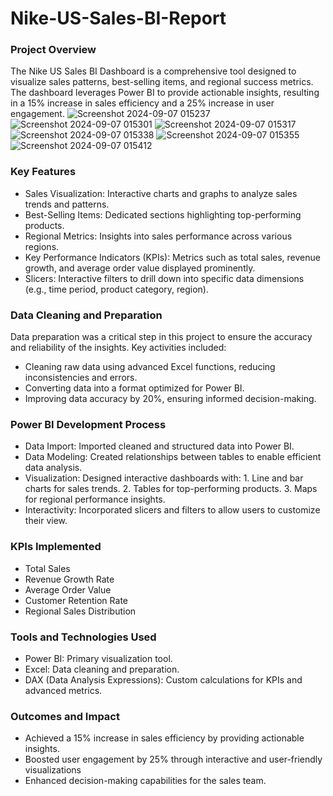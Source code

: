 # Nike-US-Sales-BI-Report

### Project Overview
The Nike US Sales BI Dashboard is a comprehensive tool designed to visualize sales patterns, best-selling items, and regional success metrics. The dashboard leverages Power BI to provide actionable insights, resulting in a 15% increase in sales efficiency and a 25% increase in user engagement.
![Screenshot 2024-09-07 015237](https://github.com/user-attachments/assets/818e5063-36cc-4201-b9ff-435e436d2806)
![Screenshot 2024-09-07 015301](https://github.com/user-attachments/assets/af5fd1b8-d8a2-4047-b8f6-6e05c2fa1532)
![Screenshot 2024-09-07 015317](https://github.com/user-attachments/assets/e74cd74f-b72b-4d5d-a474-7b3384f78570)
![Screenshot 2024-09-07 015338](https://github.com/user-attachments/assets/6cd102eb-c8b3-4363-9000-6b2a63299ca9)
![Screenshot 2024-09-07 015355](https://github.com/user-attachments/assets/68334fb3-c1cf-4536-9953-3ca858d82160)
![Screenshot 2024-09-07 015412](https://github.com/user-attachments/assets/d4e43c87-a0c2-4ce8-8b4b-043d832af9c3)


### Key Features
- Sales Visualization: Interactive charts and graphs to analyze sales trends and patterns.
- Best-Selling Items: Dedicated sections highlighting top-performing products.
- Regional Metrics: Insights into sales performance across various regions.
- Key Performance Indicators (KPIs): Metrics such as total sales, revenue growth, and average order value displayed prominently.
- Slicers: Interactive filters to drill down into specific data dimensions (e.g., time period, product category, region).

### Data Cleaning and Preparation
Data preparation was a critical step in this project to ensure the accuracy and reliability of the insights. Key activities included:

- Cleaning raw data using advanced Excel functions, reducing inconsistencies and errors.
- Converting data into a format optimized for Power BI.
- Improving data accuracy by 20%, ensuring informed decision-making.

### Power BI Development Process

- Data Import: Imported cleaned and structured data into Power BI.
- Data Modeling: Created relationships between tables to enable efficient data analysis.
- Visualization: Designed interactive dashboards with:
                                                     1. Line and bar charts for sales trends.
                                                     2. Tables for top-performing products.
                                                     3. Maps for regional performance insights.
- Interactivity: Incorporated slicers and filters to allow users to customize their view.

### KPIs Implemented
- Total Sales
- Revenue Growth Rate
- Average Order Value
- Customer Retention Rate
- Regional Sales Distribution

### Tools and Technologies Used
- Power BI: Primary visualization tool.
- Excel: Data cleaning and preparation.
- DAX (Data Analysis Expressions): Custom calculations for KPIs and advanced metrics.

### Outcomes and Impact
- Achieved a 15% increase in sales efficiency by providing actionable insights.
- Boosted user engagement by 25% through interactive and user-friendly visualizations
- Enhanced decision-making capabilities for the sales team.



